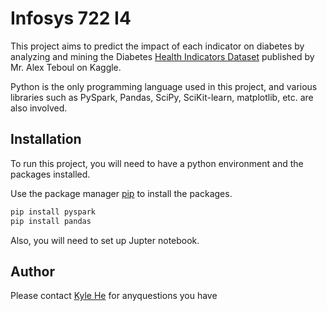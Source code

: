 # Infosys 722 I4

This project aims to predict the impact of each indicator on diabetes by analyzing and mining the Diabetes [Health Indicators Dataset](https://www.kaggle.com/datasets/alexteboul/diabetes-health-indicators-dataset) published by Mr. Alex Teboul on Kaggle.

Python is the only programming language used in this project, and various libraries such as PySpark, Pandas, SciPy, SciKit-learn, matplotlib, etc. are also involved.

## Installation
To run this project, you will need to have a python environment and the packages installed.

Use the package manager [pip](https://pip.pypa.io/en/stable/) to install the packages.

```bash
pip install pyspark
pip install pandas
```

Also, you will need to set up Jupter notebook.


## Author
Please contact <a href="mailto:khe128@aucklanduni.ac.nz">Kyle He</a> for anyquestions you have
